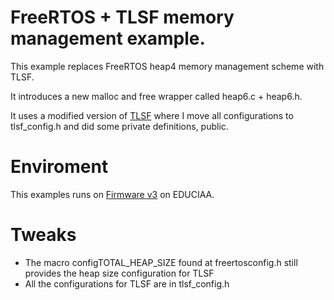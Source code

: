# FreeRTOS + TLSF memory management example.

This example replaces FreeRTOS heap4 memory management scheme with TLSF.

It introduces a new malloc and free wrapper called heap6.c + heap6.h.

It uses a modified version of [TLSF](https://github.com/mattconte/tlsf) where I move all configurations to tlsf_config.h and did some private definitions, public.

# Enviroment

This examples runs on [Firmware v3](https://github.com/epernia/firmware_v3) on EDUCIAA.

# Tweaks

* The macro configTOTAL_HEAP_SIZE found at freertosconfig.h still provides the heap size configuration for TLSF
* All the configurations for TLSF are in tlsf_config.h

